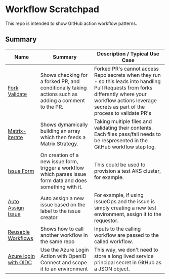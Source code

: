 # Workflow Scratchpad

This repo is intended to show GitHub action workflow patterns.

## Summary

Name | Summary | Description / Typical Use Case
---|---|---
[Fork Validate](.github/workflows/ForkValidate.yml) | Shows checking for a forked PR, and conditionally taking actions such as adding a comment to the PR. | Forked PR's cannot access Repo secrets when they run - so this leads into handling Pull Requests from forks differently where your workflow actions leverage secrets as part of the process to validate PR's
[Matrix-iterate](.github/workflows/matrix-iterate.yml) | Shows dymamically building an array which then feeds a Matrix Strategy. | Taking multiple files and validating their contents. Each files pass/fail needs to be respresented in the GitHub workflow step log.
[Issue Form](.github/workflows/ReuseableExample.yml) | On creation of a new issue form, trigger a workflow which parses issue form data and does something with it. | This could be used to provision a test AKS cluster, for example. 
[Auto Assign Issue](.github/workflows/auto-assign-issue.yml) | Auto assign a new issue based on the label to the issue creator  | For example, if using IssueOps and the issue is simply creating a new test environment, assign it to the requestor.
[Reusable Workflows](.github/workflows/ReuseableExample.yml) | Shows how to call another workflow in the same repo | Inputs to the calling workflow are passed to the called workflow.
[Azure login with OIDC](.github/workflows/oidc.yml) | Use the Azure Login Action with OpenID Connect and scope it to an environment | This way, we don't need to store a long lived service principal secret in GitHub as a JSON object.
